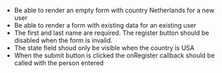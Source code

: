 - Be able to render an empty form with country Netherlands for a new user
- Be able to render a form with existing data for an existing user
- The first and last name are required. The register button should be disabled when the form is invalid.
- The state field shoud only be visible when the country is USA
- When the submit button is clicked the onRegister callback should be called with the person entered
